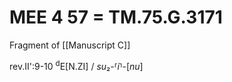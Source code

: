 # MEE 4 57 = TM.75.G.3171

Fragment of [[Manuscript C]]

rev.II':9-10    <sup>d</sup>E[N.ZI] / *su*₂-⸢*i*⸣-[*nu*]